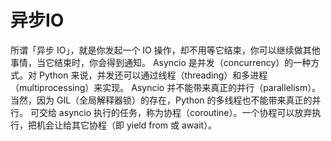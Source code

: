 # 异步IO
所谓「异步 IO」，就是你发起一个 IO 操作，却不用等它结束，你可以继续做其他事情，当它结束时，你会得到通知。
Asyncio 是并发（concurrency）的一种方式。对 Python 来说，并发还可以通过线程（threading）和多进程（multiprocessing）来实现。
Asyncio 并不能带来真正的并行（parallelism）。当然，因为 GIL（全局解释器锁）的存在，Python 的多线程也不能带来真正的并行。
可交给 asyncio 执行的任务，称为协程（coroutine）。一个协程可以放弃执行，把机会让给其它协程（即 yield from 或 await）。